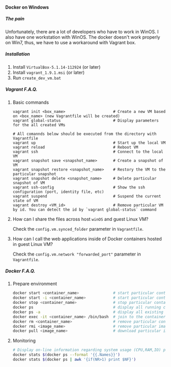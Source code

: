 #### Docker on Windows
##### The pain
Unfortunately, there are a lot of developers who have to work in WinOS. I also have one workstation with WinOS.
The docker doesn't work properly on Win7, thus, we have to use a workaround with Vagrant box.
##### Installation
1. Install `VirtualBox-5.1.14-112924` (or later)
2. Install `vagrant_1.9.1.msi` (or later)
3. Run `create_dev_vm.bat`
##### Vagrant F.A.Q.
1. Basic commands
    ```shell
    vagrant init <box_name>                     # Create a new VM based on <box_name> (new Vagrantfile will be created)
    vagrant global-status                       # Display parameters for the all created VMs
    
    # All comannds below should be executed from the directory with Vagrantfile
    vagrant up                                  # Start up the local VM
    vagrant reload                              # Reboot VM
    vagrant ssh                                 # Connect to the local VM 
    vagrant snapshot save <snapshot_name>       # Create a snapshot of VM 
    vagrant snapshot restore <snapshot_name>    # Restory the VM to the particular snapshot 
    vagrant snapshot delete <snapshot_name>     # Delete particular snapshot of VM
    vagrant ssh-config                          # Show the ssh configuration (port, identity file, etc)
    vagrant suspend                             # Suspend the current state of VM
    vagrant destroy <VM_id>                     # Remove particular VM by id. You can detect the id by `vagrant global-status` command
    ```
2. How can I share the files across host `winOS` and guest Linux VM?

    Check the `config.vm.synced_folder` parameter in `Vagrantfile`.
    
3. How can I call the web applications inside of Docker containers hosted in guest Linux VM?

    Check the `config.vm.network "forwarded_port"` parameter in `Vagrantfile`.
     
##### Docker F.A.Q.
1. Prepare environment
    ```bash
    docker start <container_name>               # start particular container
    docker start -i <container_name>            # start particular container in interactive mode
    docker stop <container_name>                # stop particular container
    docker ps                                   # display all running containers
    docker ps -a                                # display all existing containers (stopped)
    docker exec -it <container_name> /bin/bash  # join to the container via bash
    docker rm <container_name>                  # remove particular container
    docker rmi <image_name>                     # remove particular image
    docker pull <image_name>                    # download particular image from the remote repository (NC Artifactory, dockerhub, etc)
    ```
2. Monitoring
    ```bash
    # Display on-line information regarding system usage (CPU,RAM,IO) per container    
    docker stats $(docker ps --format '{{.Names}}')        
    docker stats $(docker ps | awk '{if(NR>1) print $NF}')
    ```
